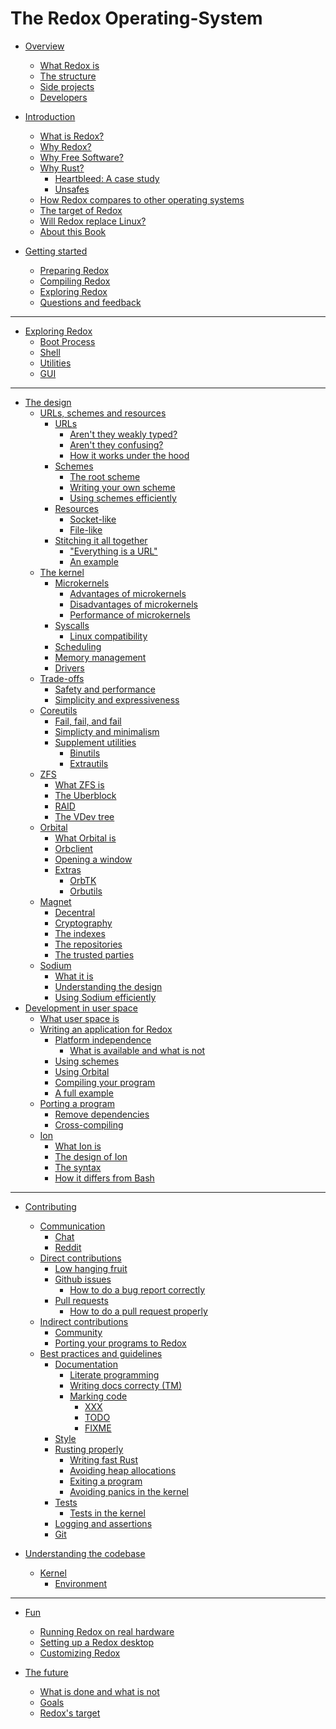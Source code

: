 # The Redox Operating-System

- [Overview](./overview/welcome.md)
    - [What Redox is](./overview/what_redox_is.md)
    - [The structure](./overview/the_structure.md)
    - [Side projects](./overview/side_projects.md)
    - [Developers](./overview/developers.md)

- [Introduction]()
    - [What is Redox?](./introduction/what_is_redox.md)
    - [Why Redox?](./introduction/why_redox.md)
    - [Why Free Software?](./introduction/why_free_software.md)
    - [Why Rust?](./introduction/why_rust.md)
        - [Heartbleed: A case study]()
        - [Unsafes](./introduction/unsafes.md)
    - [How Redox compares to other operating systems](./introduction/how_redox_compares_to_other_operating_systems.md)
    - [The target of Redox]()
    - [Will Redox replace Linux?](./introduction/will_redox_replace_linux.md)
    - [About this Book](./introduction/about_this_book.md)

- [Getting started]()
    - [Preparing Redox](./getting_started/preparing_the_build.md)
    - [Compiling Redox](./getting_started/compiling_redox.md)
    - [Exploring Redox](./getting_started/exploring_redox.md)
    - [Questions and feedback](./getting_started/asking_questions_giving_feedback.md)

-------------------------------------------------------------------------------

- [Exploring Redox](./explore/explore.md)
    - [Boot Process](./explore/boot_process.md)
    - [Shell](./explore/shell.md)
    - [Utilities]()
    - [GUI](./explore/gui.md)

-------------------------------------------------------------------------------

- [The design](./design/design.md)
    - [URLs, schemes and resources](./design/urls_schemes_resources.md)
        - [URLs](./design/url/urls.md)
            - [Aren't they weakly typed?]()
            - [Aren't they confusing?]()
            - [How it works under the hood](./design/url/how_it_works.md)
        - [Schemes](./design/scheme/schemes.md)
            - [The root scheme](./design/scheme/the_root_scheme.md)
            - [Writing your own scheme]()
            - [Using schemes efficiently]()
        - [Resources](./design/resource/resources.md)
            - [Socket-like]()
            - [File-like]()
        - [Stitching it all together](./design/url_scheme_resource/stiching_it_all_together.md)
            - ["Everything is a URL"](./design/url_scheme_resource/everything_is_a_url.md)
            - [An example](./design/url_scheme_resource/example.md)
    - [The kernel](./design/kernel/kernel.md)
        - [Microkernels](./design/kernel/microkernels.md)
            - [Advantages of microkernels](./design/kernel/advantages.md)
            - [Disadvantages of microkernels](./design/kernel/disadvantages.md)
            - [Performance of microkernels]()
        - [Syscalls]()
            - [Linux compatibility]()
        - [Scheduling]()
        - [Memory management]()
        - [Drivers]()
    - [Trade-offs]()
        - [Safety and performance]()
        - [Simplicity and expressiveness]()
    - [Coreutils](./design/coreutils/coreutils.md)
        - [Fail, fail, and fail]()
        - [Simplicty and minimalism]()
        - [Supplement utilities]()
            - [Binutils](./design/coreutils/supplement/binutils.md)
            - [Extrautils](./design/coreutils/supplement/extrautils.md)
    - [ZFS]()
        - [What ZFS is]()
        - [The Uberblock]()
        - [RAID]()
        - [The VDev tree]()
    - [Orbital]()
        - [What Orbital is]()
        - [Orbclient]()
        - [Opening a window]()
        - [Extras]()
            - [OrbTK]()
            - [Orbutils]()
    - [Magnet]()
        - [Decentral]()
        - [Cryptography]()
        - [The indexes]()
        - [The repositories]()
        - [The trusted parties]()
    - [Sodium]()
        - [What it is]()
        - [Understanding the design]()
        - [Using Sodium efficiently]()
- [Development in user space]()
    - [What user space is]()
    - [Writing an application for Redox]()
        - [Platform independence]()
            - [What is available and what is not]()
        - [Using schemes]()
        - [Using Orbital]()
        - [Compiling your program]()
        - [A full example]()
    - [Porting a program]()
        - [Remove dependencies]()
        - [Cross-compiling]()
    - [Ion](./userspace/ion/ion.md)
        - [What Ion is](./userspace/ion/what_ion_is.md)
        - [The design of Ion]()
        - [The syntax](./userspace/ion/the_syntax.md)
        - [How it differs from Bash]()

-------------------------------------------------------------------------------

- [Contributing](./contributing/contributing.md)
    - [Communication]()
        - [Chat](./contributing/communication/chat.md)
        - [Reddit](./contributing/communication/reddit.md)
    - [Direct contributions]()
        - [Low hanging fruit](./contributing/direct_contributions/low_hanging_fruit.md)
        - [Github issues](./contributing/direct_contributions/github_issues.md)
            - [How to do a bug report correctly](./contributing/direct_contributions/creating_proper_bug_reports.md)
        - [Pull requests](./contributing/direct_contributions/pull_requests.md)
            - [How to do a pull request properly](./contributing/direct_contributions/creating_proper_pull_requests.md)
    - [Indirect contributions]()
        - [Community](./contributing/indirect_contributions/community.md)
        - [Porting your programs to Redox]()
    - [Best practices and guidelines](./contributing/best_practices/overview.md)
        - [Documentation]()
            - [Literate programming](./contributing/documentation/literate_programming.md)
            - [Writing docs correcty (TM)](./contributing/documentation/writing_docs_correctly.md)
            - [Marking code]()
                - [XXX]()
                - [TODO]()
                - [FIXME]()
        - [Style](./contributing/best_practices/style.md)
        - [Rusting properly](./contributing/best_practices/rusting_properly.md)
            - [Writing fast Rust]()
            - [Avoiding heap allocations]()
            - [Exiting a program]()
            - [Avoiding panics in the kernel](./contributing/best_practices/avoiding_kernel_panics.md)
        - [Tests]()
            - [Tests in the kernel]()
        - [Logging and assertions]()
        - [Git](./contributing/best_practices/git.md)

- [Understanding the codebase]()
    - [Kernel]()
        - [Environment]()

-------------------------------------------------------------------------------

- [Fun]()
    - [Running Redox on real hardware]()
    - [Setting up a Redox desktop]()
    - [Customizing Redox]()

- [The future]()
    - [What is done and what is not]()
    - [Goals]()
    - [Redox's target]()
